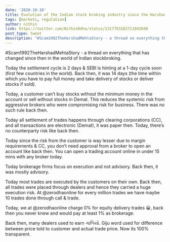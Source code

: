 ```yaml
---
date: '2020-10-18'
title: Evolution of the Indian stock broking industry since the Harshad Mehta scam - Scam92 TV Show
tags: [markets, regulation]
author: nithin
link: https://twitter.com/Nithin0dha/status/1317763182711042048
post_type: tweet
description: "#Scam1992TheHarshadMehtaStory - a thread on everything that has changed since then in the world of Indian stockbroking. \n\r\nToday the settlement cycle is 2 days & SEBI is hinting at a ..."
---
```


#Scam1992TheHarshadMehtaStory - a thread on everything that has changed since then in the world of Indian stockbroking. 

Today the settlement cycle is 2 days & SEBI is hinting at a 1-day cycle soon (first few countries in the world). Back then, it was 14 days (the time within which you have to pay full money and take delivery of stocks or deliver stocks if sold). 

Today, a customer can’t buy stocks without the minimum money in the account or sell without stocks in Demat. This reduces the systemic risk from aggressive brokers who were compromising risk for business. There was no such rule back then. 

Today all settlement of trades happens through clearing corporations (CC), and all transactions are electronic (Demat), it was paper then. Today, there’s no counterparty risk like back then. 

Today since the risk from the customer is way lesser due to margin requirements & CC, you don’t need approval from a broker to open an account like back then. You can open a trading account online in under 15 mins with any broker today. 

Today brokerage firms focus on execution and not advisory. Back then, it was mostly advisory. 

Today most trades are executed by the customers on their own. Back then, all trades were placed through dealers and hence they carried a huge execution risk. At @zerodhaonline for every million trades we have maybe 10 trades done through call & trade. 

Today, we at @zerodhaonline charge 0% for equity delivery trades 😀, back then you never knew and would pay at least 1% as brokerage. 

Back then, many dealers used to earn ગાળિયો. Giju word used for difference between price told to customer and actual trade price. Now its 100% transparent.